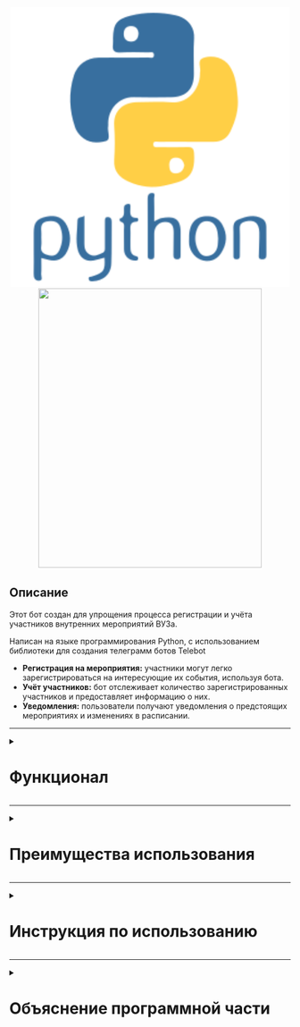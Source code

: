<div align = "center" id="badges">
  <img src = "https://github.com/devicons/devicon/blob/master/icons/python/python-original-wordmark.svg" width = 500 height = 500>
  <img src="https://static.tildacdn.com/tild3265-3339-4763-a432-653963306263/5cab03cdd636b72c9e61.gif" width = 400 height = 500/>
</div>
<h2>Описание</h2>
<p>Этот бот создан для упрощения процесса регистрации и учёта участников внутренних мероприятий ВУЗа.</p>
<p>Написан на языке программирования Python, с использованием библиотеки для создания телеграмм ботов Telebot</p>
<ul>
    <li><strong>Регистрация на мероприятия:</strong> участники могут легко зарегистрироваться на интересующие их события, используя бота.</li>
    <li><strong>Учёт участников:</strong> бот отслеживает количество зарегистрированных участников и предоставляет информацию о них.</li>
    <li><strong>Уведомления:</strong> пользователи получают уведомления о предстоящих мероприятиях и изменениях в расписании.</li>
</ul>
<hr>

<details>
  <summary><h1>Функционал</h1></summary>
  <img src = "https://github.com/user-attachments/assets/4b553283-ad16-4fd1-b427-14792ff09cae">
  <h2>Функции бота</h2>
  <h3>1. Создание мероприятия</h3>
  <p>Эта функция позволяет организаторам создавать новые события для регистрации участников. Процесс создания мероприятия включает в себя следующие шаги:</p>
  <ul>
      <li>Выбор типа мероприятия (например, конференция, семинар, мастер-класс и т. д.).</li>
      <li>Указание даты, времени и места проведения.</li>
      <li>Настройка параметров регистрации (например, количество участников, требования к регистрации и т. п.).</li>
  </ul>
  <p>После создания мероприятия организаторы могут управлять им через бота, изменяя параметры или удаляя событие.</p>
  
  <h3>2. Запись на мероприятие</h3>
  <p>Функция записи на мероприятие позволяет участникам регистрироваться на интересующие их события. Процесс записи включает в себя:</p>
  <ul>
      <li>Поиск доступных мероприятий с помощью бота.</li>
      <li>Просмотр информации о мероприятии (дата, время, место и т.д.).</li>
      <li>Отправка заявки на регистрацию с указанием своих данных (имя, фамилия, электронная почта и другие контактные данные).</li>
  </ul>
  <p>Бот обрабатывает заявки и отправляет уведомления участникам о подтверждении регистрации или об отказе.</p>
  
  <h3>3. Получение списка участников</h3>
  <p>Организаторы могут получить список зарегистрированных участников для управления мероприятием. Бот предоставляет возможность экспорта данных о  зарегистрированных участниках в формате CSV. Это позволяет анализировать данные о регистрации и улучшать организацию будущих мероприятий.</p>
  
  <h3>4. Уведомления</h3>
  <p>Бот отправляет уведомления участникам и организаторам о различных событиях. Например, участники получают уведомления о подтверждении регистрации или отказе, а организаторы — о количестве зарегистрированных участников. Уведомления помогают поддерживать связь между организаторами и участниками, обеспечивая эффективное взаимодействие.</p>
</details>


<hr>
<details>
  <summary><h1>Преимущества использования</h1></summary>
  <ul>
    <li>Экономия времени и усилий.</li>
    <li>Удобство и доступность.</li>
    <li>Повышение эффективности организации мероприятий.</li>
  </ul>
</details>

<hr>

<details>
  <summary><h1>Инструкция по использованию</h1></summary>
  <h2>Начало работы</h2>
  <p>
    Чтобы зарегистрироваться в боте, нажмите кнопку «<b>«Запустить»</b>». Введите свои ФИО, ИКГ или название кафедры. Эти данные будут предоставлены организаторам мероприятия. После ввода данных вы сможете пользоваться всеми функциями бота. Авторизация происходит по статическому id чата, который присваивается каждому пользователю самим телеграммом.
</p>
  <h2>Главное меню</h2>
  <img src = "https://github.com/user-attachments/assets/a6a73f8c-434a-46b3-a3f0-2f2e1dd18c2b">
  <p>
    <b>Актуальные мероприятия</b>: здесь вы найдёте информацию о предстоящих событиях, которые вас могут заинтересовать. Мы постоянно обновляем список мероприятий, чтобы вы не пропустили ничего важного.
</p>
<p>
    <b>Мои мероприятия</b>: в этом разделе вы сможете увидеть все события, на которые вы зарегистрировались. Это поможет вам отслеживать свои планы и не забыть о важных мероприятиях.
</p>
<p>
    <b>Мой профиль</b>: перейдите в этот раздел, чтобы просмотреть и отредактировать свои личные данные. Здесь вы также сможете настроить уведомления о новых мероприятиях и изменить другие параметры профиля.
</p>
  <h3><b>Следующие кнопки предназначены для организаторов, и обычным пользователям не показываются</b></h3>
<p>
    <b>Создать мероприятие</b>: если у вас есть идея для события, которое вы хотели бы провести, воспользуйтесь этой функцией. Вы сможете создать мероприятие и пригласить участников, а также настроить его параметры.
</p>
<p>
    <b>Список созданных мероприятий</b>: в данном разделе вы увидите все мероприятия, которые вы создали. Это позволит вам контролировать процесс организации событий и следить за их проведением.
</p>

  
</details>

<hr>

<details>
  <summary><h1>Объяснение программной части</h1></summary>
  <img src = "https://github.com/user-attachments/assets/f3f3b390-55d2-4b52-9d51-e7514fbbadc2">
  <details>
      <summary align = "center"><h2>bot_main.py</h2></summary>
<p>Эта программа является основной логической частью бота, написанного на языке Python с применением библиотеки Telebot. Она содержит в себе все необходимые функции для работы с пользователем, включая регистрацию, управление кнопками и взаимодействие с базой данных.</p>
<h3>Основные компоненты программы:</h4>
<li>
Регистрация пользователя. Программа позволяет пользователям регистрироваться в системе, используя свои учётные данные. Это обеспечивает персонализированный опыт использования бота и возможность сохранения истории взаимодействия с каждым пользователем.
</li>
<li>
Управление кнопками. В программе реализована логика работы кнопок, которые могут быть использованы для выполнения различных команд и функций. Например, кнопки могут использоваться для отправки сообщений, выполнения определённых действий или взаимодействия с базой данных.
</li>
<li>
Взаимодействие с базой данных. Программа может взаимодействовать с базой данных для хранения и извлечения информации о пользователях и их действиях. Это позволяет боту сохранять историю взаимодействия с пользователями и предоставлять персонализированные рекомендации и предложения.
</li>
<li>
Логика работы бота. Основная программа определяет логику работы бота, включая обработку команд от пользователей, выполнение действий на основе этих команд и взаимодействие с другими компонентами системы.
</li>
<li>
Обработка исключений. Программа также включает обработку исключений, чтобы обеспечить стабильность и надёжность работы бота.
</li>
<li>
Дополнительные функции. Кроме основных компонентов, программа может содержать дополнительные функции, такие как отправка уведомлений, интеграция с внешними сервисами и т. д.
</li>

  </details>
  
  <details>
      <summary align = "center"><h2>create_excel.py</h2></summary>
    <p>Эта программа позволяет создавать Excel-файлы на основе данных, представленных в виде DataFrame.</p>

<ul>
    <li><strong>Получение списка участников в виде набора кортежей</strong> программа получает набор</li>
    <li><strong>Преобразование и запись</strong> программа преобразует набор кортежей в DataFrame</li>
    <li><strong>Создание Excel-файла:</strong> программа преобразует DataFrame в Excel-файл.</li>
    <li><strong>Вывод списка участников:</strong> программа отправляет список участников мероприятия в формате Excel.</li>
</ul>
  </details>
  
  <details>
      <summary align = "center"><h2>database.py</h2></summary>
    <p>Эта программа позволяет отправлять запросы к базе данных PostgreSQL, получать ответы и обрабатывать возможные ошибки.</p>

<ul>
    <li><strong>Подключение к базе данных:</strong> программа устанавливает соединение с базой данных PostgreSQL.</li>
    <li><strong>Отправка запроса:</strong> пользователь вводит строку с запросом, который отправляется в базу данных.</li>
    <li><strong>Получение ответа:</strong> база данных обрабатывает запрос и возвращает ответ.</li>
    <li><strong>Обработка ошибок:</strong> если возникает ошибка, программа выводит сообщение об ошибке.</li>
</ul>
<p>В программе используется библиотека psycopg2, а также её внутренняя функция обработки ошибок, полученных от БД.</p>
  </details>
  
</details>


